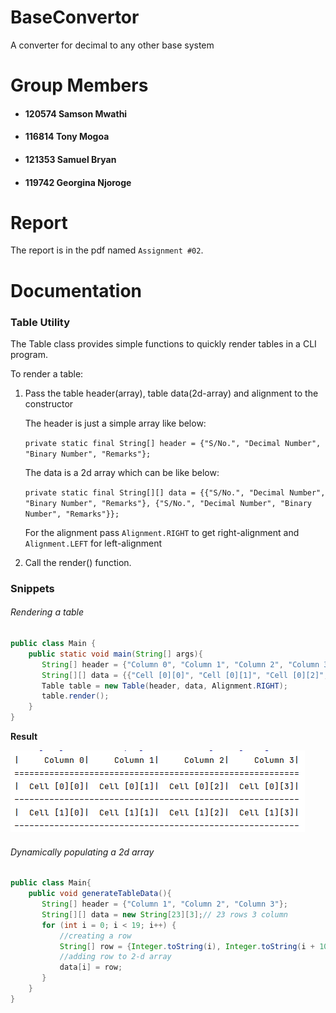 # BaseConvertor
A converter for decimal to any other base system
# Group Members
- #### 120574 Samson Mwathi
- #### 116814 Tony Mogoa
- #### 121353 Samuel Bryan
- #### 119742 Georgina Njoroge
# Report
The report is in the pdf named `Assignment #02`.
# Documentation
### Table Utility
The Table class provides simple functions to quickly render tables in a CLI program.

To render a table:
1. Pass the table header(array), table data(2d-array) and alignment to the constructor
   
    The header is just a simple array like below:
    
    `private static final String[] header = {"S/No.", "Decimal Number", "Binary Number", "Remarks"};`
    
    The data is a 2d array which can be like below:
    
    `private static final String[][] data = {{"S/No.", "Decimal Number", "Binary Number", "Remarks"}, {"S/No.", "Decimal Number", "Binary Number", "Remarks"}};`
    
    For the alignment pass `Alignment.RIGHT` to get right-alignment and `Alignment.LEFT` for left-alignment
2. Call the render() function.
### Snippets
###### Rendering a table
```java
public class Main {
    public static void main(String[] args){
       String[] header = {"Column 0", "Column 1", "Column 2", "Column 3"};
       String[][] data = {{"Cell [0][0]", "Cell [0][1]", "Cell [0][2]", "Cell [0][3]"}, {"Cell [1][0]", "Cell [1][1]", "Cell [1][2]", "Cell [1][3]"}};
       Table table = new Table(header, data, Alignment.RIGHT);
       table.render();
    }
}
```
**Result**

![result of the render](src/res/result.png)
###### Dynamically populating a 2d array
```java
public class Main{
    public void generateTableData(){
       String[] header = {"Column 1", "Column 2", "Column 3"};
       String[][] data = new String[23][3];// 23 rows 3 column
       for (int i = 0; i < 19; i++) {
           //creating a row
           String[] row = {Integer.toString(i), Integer.toString(i + 10), Integer.toString(i - 10)};
           //adding row to 2-d array
           data[i] = row;
       }
    }
}
```